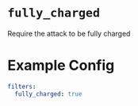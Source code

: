 # `fully_charged`

Require the attack to be fully charged

# Example Config
```yaml
filters:
  fully_charged: true
```
